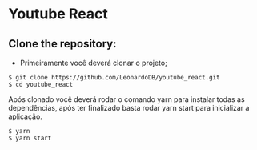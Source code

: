 # Youtube React

## Clone the repository:

- Primeiramente você deverá clonar o projeto;

```
$ git clone https://github.com/LeonardoDB/youtube_react.git
$ cd youtube_react
```

Após clonado você deverá rodar o comando yarn para instalar todas as dependências,
após ter finalizado basta rodar yarn start para inicializar a aplicação.

```
$ yarn
$ yarn start
```
